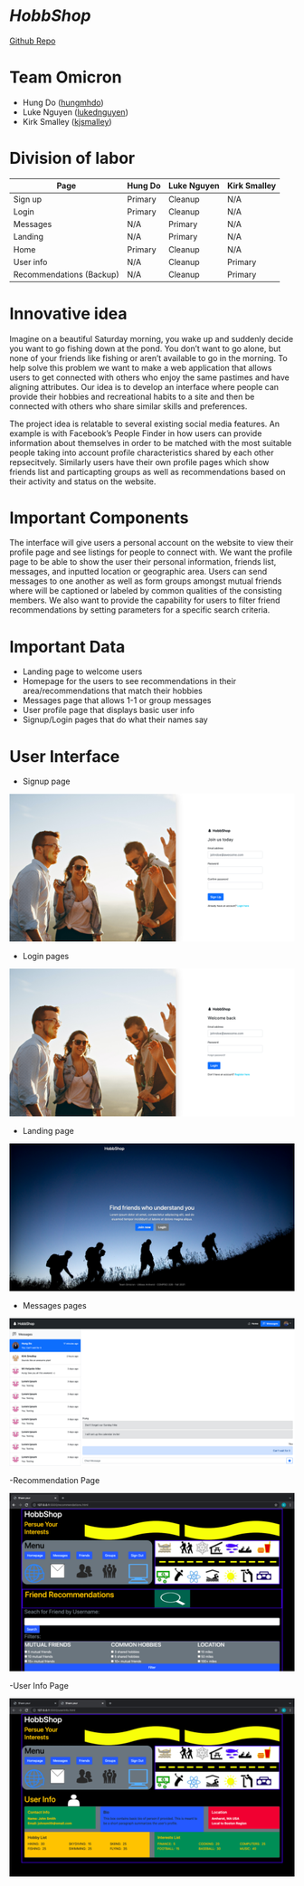 # _HobbShop_

[Github Repo](https://github.com/cs326-f21-omicron/cs326-final-omicron)

# Team Omicron

- Hung Do ([hungmhdo](https://github.com/hungmhdo))
- Luke Nguyen ([lukednguyen](https://github.com/lukednguyen))
- Kirk Smalley ([kjsmalley](https://github.com/kjsmalley))

# Division of labor

| Page                     | Hung Do | Luke Nguyen | Kirk Smalley |
| ------------------------ | ------- | ----------- | ------------ |
| Sign up                  | Primary | Cleanup     | N/A          |
| Login                    | Primary | Cleanup     | N/A          |
| Messages                 | N/A     | Primary     | N/A          |
| Landing                  | N/A     | Primary     | N/A          |
| Home                     | Primary | Cleanup     | N/A          |
| User info                | N/A     | Cleanup     | Primary      |
| Recommendations (Backup) | N/A     | Cleanup     | Primary      |

# Innovative idea

Imagine on a beautiful Saturday morning, you wake up and suddenly decide you want to go fishing down at the pond. You don’t want to go alone, but none of your friends like fishing or aren’t available to go in the morning. To help solve this problem we want to make a web application that allows users to get connected with others who enjoy the same pastimes and have aligning attributes. Our idea is to develop an interface where people can provide their hobbies and recreational habits to a site and then be connected with others who share similar skills and preferences.

The project idea is relatable to several existing social media features. An example is with Facebook’s People Finder in how users can provide information about themselves in order to be matched with the most suitable people taking into account profile characteristics shared by each other repsecitvely. Similarly users have their own profile pages which show friends list and particapting groups as well as recommendations based on their activity and status on the website.

# Important Components

The interface will give users a personal account on the website to view their profile page and see listings for people to connect with. We want the profile page to be able to show the user their personal information, friends list, messages, and inputted location or geographic area. Users can send messages to one another as well as form groups amongst mutual friends where will be captioned or labeled by common qualities of the consisting members. We also want to provide the capability for users to filter friend recommendations by setting parameters for a specific search criteria.

# Important Data

- Landing page to welcome users
- Homepage for the users to see recommendations in their area/recommendations that match their hobbies
- Messages page that allows 1-1 or group messages
- User profile page that displays basic user info
- Signup/Login pages that do what their names say

# User Interface

- Signup page

![Signup page](images/signup.png)

- Login pages

![Login page](images/login.png)

- Landing page

![Landing page](images/landing.png)

- Messages pages

![Messages page](images/messages.png)

-Recommendation Page

![Rec page](images/reccomendations.png)

-User Info Page

![Rec page](images/userinfo.png)



